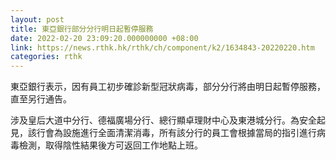 ```yaml
---
layout: post
title: 東亞銀行部分分行明日起暫停服務
date: 2022-02-20 23:09:20.000000000 +08:00
link: https://news.rthk.hk/rthk/ch/component/k2/1634843-20220220.htm
categories: rthk
---
```


東亞銀行表示，因有員工初步確診新型冠狀病毒，部分分行將由明日起暫停服務，直至另行通告。

涉及皇后大道中分行、德福廣場分行、總行顯卓理財中心及東港城分行。為安全起見，該行會為設施進行全面清潔消毒，所有該分行的員工會根據當局的指引進行病毒檢測，取得陰性結果後方可返回工作地點上班。

